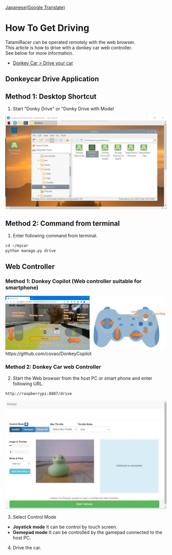 [Japanese(Google Translate)](https://github-com.translate.goog/covao/TatamiRacer/blob/master/doc/HowToGetDriving.md?_x_tr_sl=en&_x_tr_tl=ja&_x_tr_hl=ja&_x_tr_pto=wapp)
# How To Get Driving
TatamiRacer can be operated remotely with the web browser.  
This article is how to drive with a donkey car web controller.  
See below for more information.
- [Donkey Car > Drive your car](https://docs.donkeycar.com/guide/get_driving/)

## Donkeycar Drive Application
## Method 1: Desktop Shortcut 
1. Start "Donky Drive" or "Donky Drive with Model  
<img src="../img/TatamiRacer_Shortcut.jpg" alt="" title="" width="640" height="">

## Method 2: Command from terminal
1. Enter following command from terminal.
~~~
cd ~/mycar
python manage.py drive
~~~

## Web Controller
### Method 1: Donkey Copilot (Web controller suitable for smartphone)  
<img src="../img/DonkeyCopilot.jpg" alt="" title="" width="640" height="">
https://github.com/covao/DonkeyCopilot

### Method 2: Donkey Car web Controller  
2. Start the Web browser from the host PC or smart phone and enter following URL.
~~~
http://raspberrypi:8887/drive
~~~

<img src="../img/browser_control.jpg" alt="" title="" width="640" height="">

3.  Select Control Mode  
- **Joystick mode**   It can be control by touch screen.
- **Gemepad mode**  It can be controlled by the gamepad connected to the host PC.

4. Drive the car. 

